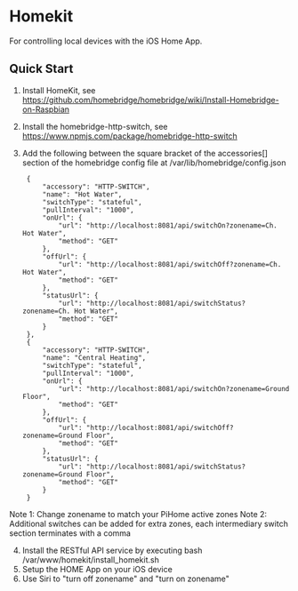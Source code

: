 # Homekit
For controlling local devices with the iOS Home App.

## Quick Start

1. Install HomeKit, see https://github.com/homebridge/homebridge/wiki/Install-Homebridge-on-Raspbian
2. Install the homebridge-http-switch, see https://www.npmjs.com/package/homebridge-http-switch
3. Add the following between the square bracket of the accessories[] section of the homebridge config file at /var/lib/homebridge/config.json

        {
            "accessory": "HTTP-SWITCH",
            "name": "Hot Water",
            "switchType": "stateful",
            "pullInterval": "1000",
            "onUrl": {
                "url": "http://localhost:8081/api/switchOn?zonename=Ch. Hot Water",
                "method": "GET"
            },
            "offUrl": {
                "url": "http://localhost:8081/api/switchOff?zonename=Ch. Hot Water",
                "method": "GET"
            },
            "statusUrl": {
                "url": "http://localhost:8081/api/switchStatus?zonename=Ch. Hot Water",
                "method": "GET"
            }
        },
        {
            "accessory": "HTTP-SWITCH",
            "name": "Central Heating",
            "switchType": "stateful",
            "pullInterval": "1000",
            "onUrl": {
                "url": "http://localhost:8081/api/switchOn?zonename=Ground Floor",
                "method": "GET"
            },
            "offUrl": {
                "url": "http://localhost:8081/api/switchOff?zonename=Ground Floor",
                "method": "GET"
            },
            "statusUrl": {
                "url": "http://localhost:8081/api/switchStatus?zonename=Ground Floor",
                "method": "GET"
            }
        }

Note 1: Change zonename to match your PiHome active zones
Note 2: Additional switches can be added for extra zones, each intermediary switch section terminates with a comma

4. Install the RESTful API service by executing bash /var/www/homekit/install_homekit.sh 
5. Setup the HOME App on your iOS device
6. Use Siri to "turn off zonename" and "turn on zonename"

